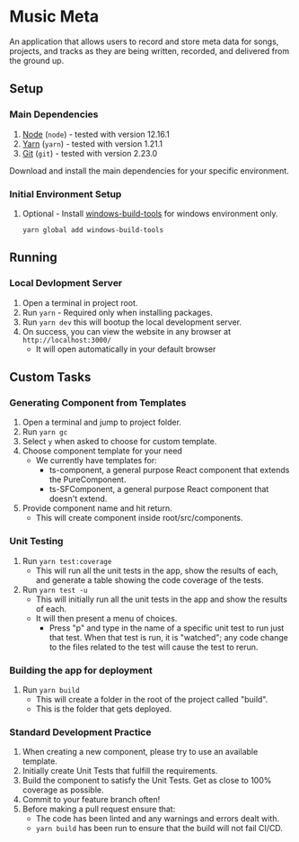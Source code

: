 # Music Meta

An application that allows users to record and store meta data for songs, projects, and tracks as they are being written, recorded, and delivered from the ground up.

## Setup

### Main Dependencies

1. [Node](http://nodejs.org) (`node`) - tested with version 12.16.1
1. [Yarn](https://yarnpkg.com/lang/en/) (`yarn`) - tested with version 1.21.1
1. [Git](https://git-scm.com/) (`git`) - tested with version 2.23.0

Download and install the main dependencies for your specific environment.

### Initial Environment Setup

1. Optional - Install [windows-build-tools](https://www.npmjs.com/package/windows-build-tools) for windows environment only.

    `yarn global add windows-build-tools`

## Running

### Local Devlopment Server

1. Open a terminal in project root.
1. Run `yarn` - Required only when installing packages.
1. Run `yarn dev` this will bootup the local development server.
1. On success, you can view the website in any browser at `http://localhost:3000/`
    - It will open automatically in your default browser

## Custom Tasks

### Generating Component from Templates

1. Open a terminal and jump to project folder.
1. Run `yarn gc`
1. Select `y` when asked to choose for custom template.
1. Choose component template for your need
    - We currently have templates for:
        - ts-component, a general purpose React component that extends the PureComponent.
        - ts-SFComponent, a general purpose React component that doesn't extend.
1. Provide component name and hit return.
    - This will create component inside root/src/components.

### Unit Testing

1. Run `yarn test:coverage`
    - This will run all the unit tests in the app, show the results of each, and generate a table showing the code coverage of the tests.
1. Run `yarn test -u`
    - This will initially run all the unit tests in the app and show the results of each.
    - It will then present a menu of choices.
        - Press "p" and type in the name of a specific unit test to run just that test. When that test is run, it is "watched"; any code change to the files related to the test will cause the test to rerun.

### Building the app for deployment

1. Run `yarn build`
    - This will create a folder in the root of the project called "build".
    - This is the folder that gets deployed.

### Standard Development Practice

1. When creating a new component, please try to use an available template.
1. Initially create Unit Tests that fulfill the requirements.
1. Build the component to satisfy the Unit Tests. Get as close to 100% coverage as possible.
1. Commit to your feature branch often!
1. Before making a pull request ensure that:
    - The code has been linted and any warnings and errors dealt with.
    - `yarn build` has been run to ensure that the build will not fail CI/CD.
